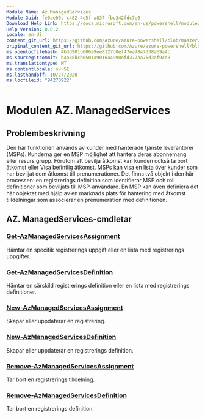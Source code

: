 ```yaml
---
Module Name: Az.ManagedServices
Module Guid: fe0ae00c-c482-4e5f-a837-fbc342fdc7e0
Download Help Link: https://docs.microsoft.com/en-us/powershell/module/az.managedservices
Help Version: 0.0.2
Locale: en-US
content_git_url: https://github.com/Azure/azure-powershell/blob/master/src/ManagedServices/ManagedServices/help/Az.ManagedServices.md
original_content_git_url: https://github.com/Azure/azure-powershell/blob/master/src/ManagedServices/ManagedServices/help/Az.ManagedServices.md
ms.openlocfilehash: 4b3d901b606e9ee8127d0ef47ea7847338a69a4c
ms.sourcegitcommit: b4a38bcb0501a9016a4998efd377aa75d3ef9ce8
ms.translationtype: MT
ms.contentlocale: sv-SE
ms.lasthandoff: 10/27/2020
ms.locfileid: "94270922"
---
```

# Modulen AZ. ManagedServices
## Problembeskrivning
Den här funktionen används av kunder med hanterade tjänste leverantörer (MSPs). Kunderna ger en MSP möjlighet att hantera deras abonnemang eller resurs grupp. Förutom att bevilja åtkomst kan kunden också ta bort åtkomst eller Visa befintlig åtkomst. MSPs kan visa en lista över kunder som har beviljat dem åtkomst till prenumerationer. Det finns två objekt i den här processen: en registrerings definition som identifierar MSP och roll definitioner som beviljats till MSP-användare. En MSP kan även definiera det här objektet med hjälp av en marknads plats för hantering med åtkomst tilldelningar som associerar en prenumeration med definitionen.

## AZ. ManagedServices-cmdletar
### [Get-AzManagedServicesAssignment](Get-AzManagedServicesAssignment.md)
Hämtar en specifik registrerings uppgift eller en lista med registrerings uppgifter.

### [Get-AzManagedServicesDefinition](Get-AzManagedServicesDefinition.md)
Hämtar en särskild registrerings definition eller en lista med registrerings definitioner.

### [New-AzManagedServicesAssignment](New-AzManagedServicesAssignment.md)
Skapar eller uppdaterar en registrering.

### [New-AzManagedServicesDefinition](New-AzManagedServicesDefinition.md)
Skapar eller uppdaterar en registrerings definition.

### [Remove-AzManagedServicesAssignment](Remove-AzManagedServicesAssignment.md)
Tar bort en registrerings tilldelning.

### [Remove-AzManagedServicesDefinition](Remove-AzManagedServicesDefinition.md)
Tar bort en registrerings definition.
